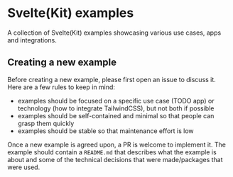 # Svelte(Kit) examples

A collection of Svelte(Kit) examples showcasing various use cases, apps and integrations.

## Creating a new example

Before creating a new example, please first open an issue to discuss it. Here are a few rules to keep in mind:

- examples should be focused on a specific use case (TODO app) or technology (how to integrate TailwindCSS), but not both if possible
- examples should be self-contained and minimal so that people can grasp them quickly
- examples should be stable so that maintenance effort is low

Once a new example is agreed upon, a PR is welcome to implement it. The example should contain a `README.md` that describes what the example is about and some of the technical decisions that were made/packages that were used.
